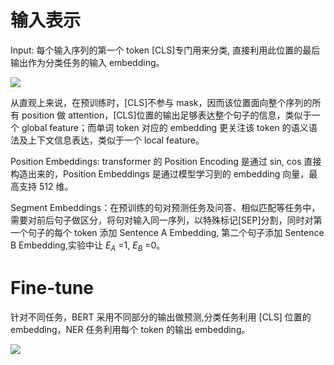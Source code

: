# 输入表示

Input: 每个输入序列的第一个 token [CLS]专门用来分类, 直接利用此位置的最后输出作为分类任务的输入 embedding。

![](https://i.postimg.cc/5yKzdG1s/image.png)

从直观上来说，在预训练时，[CLS]不参与 mask，因而该位置面向整个序列的所有 position 做 attention，[CLS]位置的输出足够表达整个句子的信息，类似于一个 global feature；而单词 token 对应的 embedding 更关注该 token 的语义语法及上下文信息表达，类似于一个 local feature。

Position Embeddings: transformer 的 Position Encoding 是通过 sin, cos 直接构造出来的，Position Embeddings 是通过模型学习到的 embedding 向量，最高支持 512 维。

Segment Embeddings：在预训练的句对预测任务及问答、相似匹配等任务中，需要对前后句子做区分，将句对输入同一序列，以特殊标记[SEP]分割，同时对第一个句子的每个 token 添加 Sentence A Embedding, 第二个句子添加 Sentence B Embedding,实验中让 $E_A$ =1, $E_B$ =0。

# Fine-tune

针对不同任务，BERT 采用不同部分的输出做预测,分类任务利用 [CLS] 位置的 embedding，NER 任务利用每个 token 的输出 embedding。

![](https://i.postimg.cc/kXD8FnFz/image.png)

